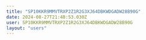 ```yaml
---
title: "SP10KKR9MMVTRXP2Z1R2G3XJ64DBKWDGADW28B90G"
date: 2024-08-27T21:48:53.030Z
user: SP10KKR9MMVTRXP2Z1R2G3XJ64DBKWDGADW28B90G
layout: "users"
---
```

    